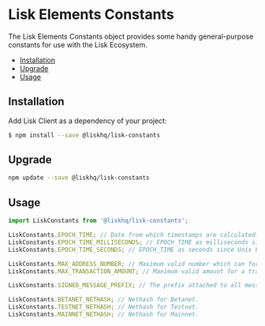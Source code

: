 # Lisk Elements Constants

The Lisk Elements Constants object provides some handy general-purpose constants for use with the Lisk Ecosystem.

- [Installation](#installation)
- [Upgrade](#upgrade)
- [Usage](#usage)

## Installation

Add Lisk Client as a dependency of your project:

```bash
$ npm install --save @liskhq/lisk-constants
```

## Upgrade

```bash
npm update --save @liskhq/lisk-constants
```

## Usage

```js
import LiskConstants from '@liskhq/lisk-constants';

LiskConstants.EPOCH_TIME; // Date from which timestamps are calculated.
LiskConstants.EPOCH_TIME_MILLISECONDS; // EPOCH_TIME as milliseconds since Unix Epoch.
LiskConstants.EPOCH_TIME_SECONDS; // EPOCH_TIME as seconds since Unix Epoch.

LiskConstants.MAX_ADDRESS_NUMBER; // Maximum valid number which can form an address when suffixed with an 'L'.
LiskConstants.MAX_TRANSACTION_AMOUNT; // Maximum valid amount for a transaction.

LiskConstants.SIGNED_MESSAGE_PREFIX; // The prefix attached to all messages signed according to the Lisk message signature protocol.

LiskConstants.BETANET_NETHASH; // Nethash for Betanet.
LiskConstants.TESTNET_NETHASH; // Nethash for Testnet.
LiskConstants.MAINNET_NETHASH; // Nethash for Mainnet.
```
